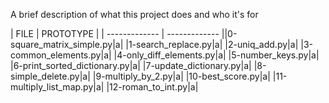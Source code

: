 A brief description of what this project does and who it's for 
 
| FILE  | PROTOTYPE | 
 | ------------- | ------------- ||0-square_matrix_simple.py|a|
|1-search_replace.py|a|
|2-uniq_add.py|a|
|3-common_elements.py|a|
|4-only_diff_elements.py|a|
|5-number_keys.py|a|
|6-print_sorted_dictionary.py|a|
|7-update_dictionary.py|a|
|8-simple_delete.py|a|
|9-multiply_by_2.py|a|
|10-best_score.py|a|
|11-multiply_list_map.py|a|
|12-roman_to_int.py|a|
